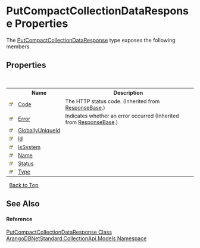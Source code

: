 # PutCompactCollectionDataResponse Properties
 

The <a href="373adb98-3f40-9165-f6c4-358bf6dbd778">PutCompactCollectionDataResponse</a> type exposes the following members.


## Properties
&nbsp;<table><tr><th></th><th>Name</th><th>Description</th></tr><tr><td>![Public property](media/pubproperty.gif "Public property")</td><td><a href="922e2e71-5e53-f5a3-4d6d-f64e5804b1fa">Code</a></td><td>
The HTTP status code.
 (Inherited from <a href="b8c7a1fd-0093-5432-e55a-419a225feba5">ResponseBase</a>.)</td></tr><tr><td>![Public property](media/pubproperty.gif "Public property")</td><td><a href="a58d0f10-b6ad-19d7-c2d6-89ce71063824">Error</a></td><td>
Indicates whether an error occurred
 (Inherited from <a href="b8c7a1fd-0093-5432-e55a-419a225feba5">ResponseBase</a>.)</td></tr><tr><td>![Public property](media/pubproperty.gif "Public property")</td><td><a href="ea86096f-0180-7bf1-41df-6b323f3583e3">GloballyUniqueId</a></td><td /></tr><tr><td>![Public property](media/pubproperty.gif "Public property")</td><td><a href="65484638-07c1-4420-971e-856aa62547d4">Id</a></td><td /></tr><tr><td>![Public property](media/pubproperty.gif "Public property")</td><td><a href="f7a713ea-c66b-42cc-955e-74ba38512f8e">IsSystem</a></td><td /></tr><tr><td>![Public property](media/pubproperty.gif "Public property")</td><td><a href="a905d3de-be92-b92a-2f30-13dd14a3848e">Name</a></td><td /></tr><tr><td>![Public property](media/pubproperty.gif "Public property")</td><td><a href="07afd17e-f914-6e63-7834-d0a0fb5009d8">Status</a></td><td /></tr><tr><td>![Public property](media/pubproperty.gif "Public property")</td><td><a href="cdd03cce-7438-ac69-7887-60aeb5026b33">Type</a></td><td /></tr></table>&nbsp;
<a href="#putcompactcollectiondataresponse-properties">Back to Top</a>

## See Also


#### Reference
<a href="373adb98-3f40-9165-f6c4-358bf6dbd778">PutCompactCollectionDataResponse Class</a><br /><a href="eddef630-2e74-9b99-ee5b-91305adea48b">ArangoDBNetStandard.CollectionApi.Models Namespace</a><br />